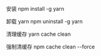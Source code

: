 安装
npm install -g yarn

卸载 yarn
npm uninstall -g yarn

清理缓存
yarn cache clean

强制清缓存
npm cache clean --force
